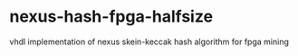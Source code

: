 # nexus-hash-fpga-halfsize
vhdl implementation of nexus skein-keccak hash algorithm for fpga mining
